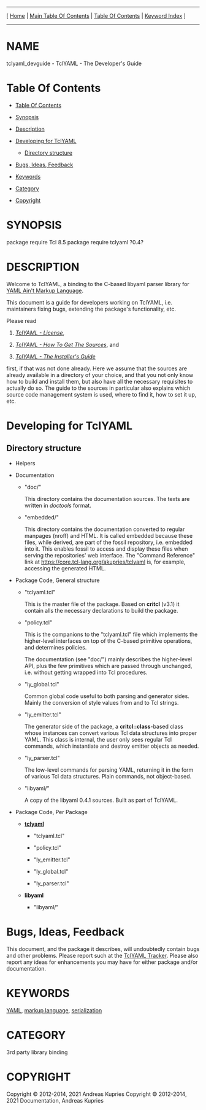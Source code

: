 
[//000000001]: # (tclyaml\_devguide \- TclYAML)
[//000000002]: # (Generated from file 'tclyaml\_devguide\.man' by tcllib/doctools with format 'markdown')
[//000000003]: # (Copyright &copy; 2012\-2014, 2021 Andreas Kupries
Copyright &copy; 2012\-2014, 2021 Documentation, Andreas Kupries)
[//000000004]: # (tclyaml\_devguide\(n\) 0\.4 doc "TclYAML")

<hr> [ <a href="../../../../../../home">Home</a> | <a
href="../../toc.md">Main Table Of Contents</a> | <a
href="../toc.md">Table Of Contents</a> | <a
href="../../index.md">Keyword Index</a> ] <hr>

# NAME

tclyaml\_devguide \- TclYAML \- The Developer's Guide

# <a name='toc'></a>Table Of Contents

  - [Table Of Contents](#toc)

  - [Synopsis](#synopsis)

  - [Description](#section1)

  - [Developing for TclYAML](#section2)

      - [Directory structure](#subsection1)

  - [Bugs, Ideas, Feedback](#section3)

  - [Keywords](#keywords)

  - [Category](#category)

  - [Copyright](#copyright)

# <a name='synopsis'></a>SYNOPSIS

package require Tcl 8\.5
package require tclyaml ?0\.4?

# <a name='description'></a>DESCRIPTION

Welcome to TclYAML, a binding to the C\-based libyaml parser library for [YAML
Ain't Markup Language](http://yaml\.org)\.

This document is a guide for developers working on TclYAML, i\.e\. maintainers
fixing bugs, extending the package's functionality, etc\.

Please read

  1. *[TclYAML \- License](tclyaml\_license\.md)*,

  1. *[TclYAML \- How To Get The Sources](tclyaml\_sources\.md)*, and

  1. *[TclYAML \- The Installer's Guide](tclyaml\_installer\.md)*

first, if that was not done already\. Here we assume that the sources are already
available in a directory of your choice, and that you not only know how to build
and install them, but also have all the necessary requisites to actually do so\.
The guide to the sources in particular also explains which source code
management system is used, where to find it, how to set it up, etc\.

# <a name='section2'></a>Developing for TclYAML

## <a name='subsection1'></a>Directory structure

  - Helpers

  - Documentation

      * "doc/"

        This directory contains the documentation sources\. The texts are written
        in *doctools* format\.

      * "embedded/"

        This directory contains the documentation converted to regular manpages
        \(nroff\) and HTML\. It is called embedded because these files, while
        derived, are part of the fossil repository, i\.e\. embedded into it\. This
        enables fossil to access and display these files when serving the
        repositories' web interface\. The "Command Reference" link at
        [https://core\.tcl\-lang\.org/akupries/tclyaml](https://core\.tcl\-lang\.org/akupries/tclyaml)
        is, for example, accessing the generated HTML\.

  - Package Code, General structure

      * "tclyaml\.tcl"

        This is the master file of the package\. Based on __critcl__ \(v3\.1\)
        it contain alls the necessary declarations to build the package\.

      * "policy\.tcl"

        This is the companions to the "tclyaml\.tcl" file which implements the
        higher\-level interfaces on top of the C\-based primitive operations, and
        determines policies\.

        The documentation \(see "doc/"\) mainly describes the higher\-level API,
        plus the few primitives which are passed through unchanged, i\.e\. without
        getting wrapped into Tcl procedures\.

      * "ly\_global\.tcl"

        Common global code useful to both parsing and generator sides\. Mainly
        the conversion of style values from and to Tcl strings\.

      * "ly\_emitter\.tcl"

        The generator side of the package, a __critcl::class__\-based class
        whose instances can convert various Tcl data structures into proper
        YAML\. This class is internal, the user only sees regular Tcl commands,
        which instantiate and destroy emitter objects as needed\.

      * "ly\_parser\.tcl"

        The low\-level commands for parsing YAML, returning it in the form of
        various Tcl data structures\. Plain commands, not object\-based\.

      * "libyaml/"

        A copy of the libyaml 0\.4\.1 sources\. Built as part of TclYAML\.

  - Package Code, Per Package

      * __[tclyaml](tclyaml\.md)__

          + "tclyaml\.tcl"

          + "policy\.tcl"

          + "ly\_emitter\.tcl"

          + "ly\_global\.tcl"

          + "ly\_parser\.tcl"

      * __libyaml__

          + "libyaml/"

# <a name='section3'></a>Bugs, Ideas, Feedback

This document, and the package it describes, will undoubtedly contain bugs and
other problems\. Please report such at the [TclYAML
Tracker](https://core\.tcl\-lang\.org/akupries/tclyaml)\. Please also report any
ideas for enhancements you may have for either package and/or documentation\.

# <a name='keywords'></a>KEYWORDS

[YAML](\.\./\.\./index\.md\#key2), [markup language](\.\./\.\./index\.md\#key0),
[serialization](\.\./\.\./index\.md\#key1)

# <a name='category'></a>CATEGORY

3rd party library binding

# <a name='copyright'></a>COPYRIGHT

Copyright &copy; 2012\-2014, 2021 Andreas Kupries
Copyright &copy; 2012\-2014, 2021 Documentation, Andreas Kupries

